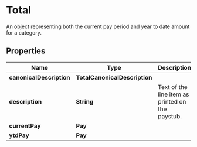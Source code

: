 

# Total

An object representing both the current pay period and year to date amount for a category.

## Properties

| Name | Type | Description | Notes |
|------------ | ------------- | ------------- | -------------|
|**canonicalDescription** | **TotalCanonicalDescription** |  |  [optional] |
|**description** | **String** | Text of the line item as printed on the paystub. |  [optional] |
|**currentPay** | **Pay** |  |  [optional] |
|**ytdPay** | **Pay** |  |  [optional] |



